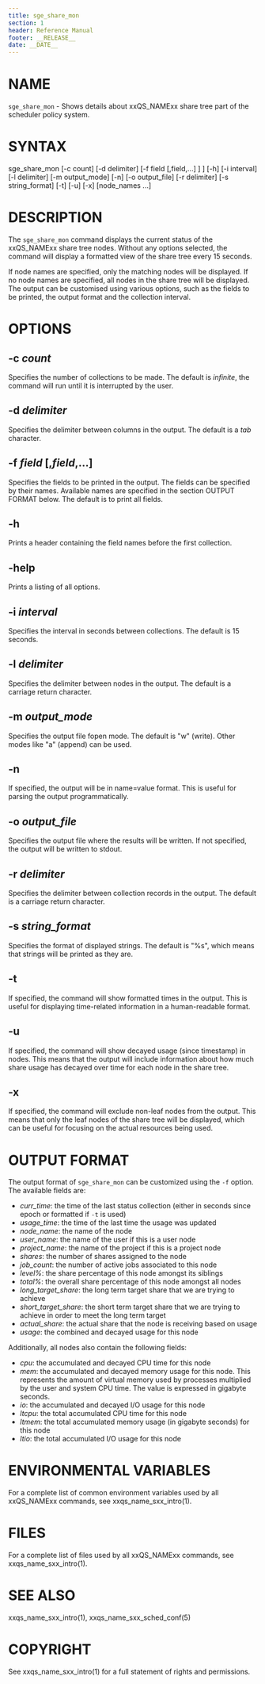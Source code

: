 ```yaml
---
title: sge_share_mon
section: 1
header: Reference Manual
footer: __RELEASE__
date: __DATE__
---
```


# NAME

`sge_share_mon` - Shows details about xxQS_NAMExx share tree part of the scheduler policy system.

# SYNTAX

sge_share_mon \[-c count\] \[-d delimiter\] \[-f field \[,field,...] ] \] \[-h\] 
              \[-i interval\] \[-l delimiter\] \[-m output_mode\] \[-n\] 
              \[-o output_file\] \[-r delimiter\] \[-s string_format\] 
              \[-t\] \[-u\] \[-x\] \[node_names ...\]

# DESCRIPTION

The `sge_share_mon` command displays the current status of the xxQS_NAMExx share tree nodes. Without any options selected, the command
will display a formatted view of the share tree every 15 seconds.

If node names are specified, only the matching nodes will be displayed. If no node names are specified,
all nodes in the share tree will be displayed. The output can be customised using various options, such as
the fields to be printed, the output format and the collection interval.

# OPTIONS

## -c *count*

Specifies the number of collections to be made. The default is *infinite*, the command will run until it is
interrupted by the user.

## -d *delimiter*

Specifies the delimiter between columns in the output. The default is a *tab* character.

## -f *field* \[,*field*,...\]

Specifies the fields to be printed in the output. The fields can be specified by their names. Available names are
specified in the section OUTPUT FORMAT below. The default is to print all fields.

## -h

Prints a header containing the field names before the first collection.

## -help  

Prints a listing of all options.

## -i *interval*

Specifies the interval in seconds between collections. The default is 15 seconds.

## -l *delimiter*

Specifies the delimiter between nodes in the output. The default is a carriage return character.

## -m *output_mode*

Specifies the output file fopen mode. The default is "w" (write). Other modes like "a" (append) can be used.

## -n

If specified, the output will be in name=value format. This is useful for parsing the output programmatically.

## -o *output_file*

Specifies the output file where the results will be written. If not specified, the output will be written to
stdout. 

## -r *delimiter*

Specifies the delimiter between collection records in the output. The default is a carriage return character.

## -s *string_format*

Specifies the format of displayed strings. The default is "%s", which means that strings will be printed as they are.

## -t

If specified, the command will show formatted times in the output. This is useful for displaying time-related
information in a human-readable format.

## -u

If specified, the command will show decayed usage (since timestamp) in nodes. This means that the output will
include information about how much share usage has decayed over time for each node in the share tree.

## -x

If specified, the command will exclude non-leaf nodes from the output. This means that only the leaf nodes of
the share tree will be displayed, which can be useful for focusing on the actual resources being used.

# OUTPUT FORMAT

The output format of `sge_share_mon` can be customized using the `-f` option. The available fields are:

* *curr_time*: the time of the last status collection (either in seconds since epoch or formatted if `-t` is used)
* *usage_time*: the time of the last time the usage was updated
* *node_name*: the name of the node
* *user_name*: the name of the user if this is a user node
* *project_name*: the name of the project if this is a project node
* *shares*: the number of shares assigned to the node
* *job_count*: the number of active jobs associated to this node
* *level%*: the share percentage of this node amongst its siblings
* *total%*: the overall share percentage of this node amongst all nodes
* *long_target_share*: the long term target share that we are trying to achieve
* *short_target_share*: the short term target share that we are trying to achieve in order to meet the long term target
* *actual_share*: the actual share that the node is receiving based on usage
* *usage*: the combined and decayed usage for this node

Additionally, all nodes also contain the following fields:

* *cpu*: the accumulated and decayed CPU time for this node
* *mem*: the accumulated and decayed memory usage for this node. This represents the amount of virtual memory used by 
  processes multiplied by the user and system CPU time. The value is expressed in gigabyte seconds.
* *io*: the accumulated and decayed I/O usage for this node
* *ltcpu*: the total accumulated CPU time for this node
* *ltmem*: the total accumulated memory usage (in gigabyte seconds) for this node
* *ltio*: the total accumulated I/O usage for this node

# ENVIRONMENTAL VARIABLES

For a complete list of common environment variables used by all xxQS_NAMExx commands, see xxqs_name_sxx_intro(1).

# FILES

For a complete list of files used by all xxQS_NAMExx commands, see xxqs_name_sxx_intro(1).

# SEE ALSO

xxqs_name_sxx_intro(1), xxqs_name_sxx_sched_conf(5)

# COPYRIGHT

See xxqs_name_sxx_intro(1) for a full statement of rights and permissions.
